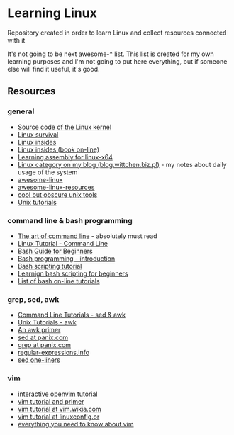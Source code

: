 Learning Linux
==============
Repository created in order to learn Linux and collect resources connected with it

It's not going to be next awesome-* list. This list is created for my own learning purposes and I'm not going to put here everything, but if someone else will find it useful, it's good.

Resources
---------

### general
- [Source code of the Linux kernel](https://github.com/torvalds/linux)
- [Linux survival](http://linuxsurvival.com/)
- [Linux insides](https://github.com/0xAX/linux-insides)
- [Linux insides (book on-line)](https://0xax.gitbooks.io/linux-insides/content/index.html)
- [Learning assembly for linux-x64](https://github.com/0xAX/asm)
- [Linux category on my blog (blog.wittchen.biz.pl)](http://blog.wittchen.biz.pl/category/linux/) - my notes about daily usage of the system
- [awesome-linux](https://github.com/aleksandar-todorovic/awesome-linux)
- [awesome-linux-resources](https://github.com/itech001/awesome-linux-resources)
- [cool but obscure unix tools](http://kkovacs.eu/cool-but-obscure-unix-tools)
- [Unix tutorials](http://www.grymoire.com/Unix/)

### command line & bash programming
- [The art of command line](https://github.com/jlevy/the-art-of-command-line) - absolutely must read
- [Linux Tutorial - Command Line](http://ryanstutorials.net/linuxtutorial/commandline.php)
- [Bash Guide for Beginners](http://www.tldp.org/LDP/Bash-Beginners-Guide/html/)
- [Bash programming - introduction](http://tldp.org/HOWTO/Bash-Prog-Intro-HOWTO.html)
- [Bash scripting tutorial](http://linuxconfig.org/bash-scripting-tutorial)
- [Learnign bash scripting for beginners](http://www.cyberciti.biz/open-source/learning-bash-scripting-for-beginners/)
- [List of bash on-line tutorials](http://wiki.bash-hackers.org/scripting/tutoriallist)

### grep, sed, awk
- [Command Line Tutorials - sed & awk](https://quickleft.com/blog/command-line-tutorials-sed-awk/)
- [Unix Tutorials - awk](http://www.grymoire.com/Unix/Awk.html)
- [An awk primer](http://www.vectorsite.net/tsawk.html)
- [sed at panix.com](http://www.panix.com/~elflord/unix/sed.html)
- [grep at panix.com](http://www.panix.com/~elflord/unix/grep.html)
- [regular-expressions.info](http://www.regular-expressions.info/)
- [sed one-liners](http://sed.sourceforge.net/sed1line.txt)

### vim
- [interactive openvim tutorial](http://www.openvim.com/)
- [vim tutorial and primer](https://danielmiessler.com/study/vim/)
- [vim tutorial at vim.wikia.com](http://vim.wikia.com/wiki/Tutorial)
- [vim tutorial at linuxconfig.or](http://linuxconfig.org/vim-tutorial)
- [everything you need to know about vim](https://github.com/mhinz/vim-galore)
